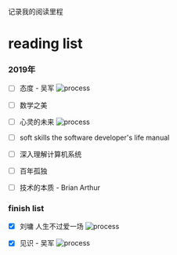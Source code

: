记录我的阅读里程

# reading list

### 2019年

- [ ] 态度 - 吴军 ![process](http://progressed.io/bar/17)

- [ ] 数学之美

- [ ] 心灵的未来  ![process](http://progressed.io/bar/60)

- [ ] soft skills the software developer's life manual
 
- [ ] 深入理解计算机系统

- [ ] 百年孤独

- [ ] 技术的本质 - Brian Arthur


### finish list


- [x] 刘墉 人生不过爱一场  ![process](http://progressed.io/bar/100)

- [x] 见识 - 吴军   ![process](http://progressed.io/bar/100)
